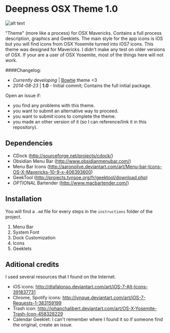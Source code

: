 Deepness OSX Theme 1.0
======================

![alt text](https://github.com/julien-rodrigues/deepness-osx-theme/theme-preview.png "Theme Preview")

"Theme" (more like a process) for OSX Mavericks. Contains a full process description, graphics and Geeklets. The main style for the app icons is iOS but you will find icons from OSX Yosemite turned into iOS7 icons.
This theme was designed for Mavericks. I didn't make any test on older versions of OSX.
If your are a user of OSX Yosemite, most of the things here will not work.

####Changelog:
* _Currently developing_ | [Bowtie](http://bowtieapp.com/) theme <3
* _2014-08-23_ | **1.0** - Initial commit; Contains the full initial package.

Open an issue if:
* you find any problems with this theme.
* you want to submit an alternative way to proceed.
* you want to submit icons to complete the theme.
* you made an other version of it (so I can reference/link it in this repository).

Dependencies
------------
* CDock (http://sourceforge.net/projects/cdock/)
* Obsidian Menu Bar (http://www.obsidianmenubar.com/)
* Menu Bar Icons (http://aaronolive.deviantart.com/art/Menu-bar-Icons-OS-X-Mavericks-10-9-x-406393600)
* GeekTool (http://projects.tynsoe.org/fr/geektool/download.php)
* _OPTIONAL_ Bartender (http://www.macbartender.com/)

Installation
------------
You will find a `.md` file for every steps in the `instructions` folder of the project.

1. Menu Bar
2. System Font
3. Dock Customization
4. Icons
5. Geeklets

Aditional credits
-----------------
I used several resources that I found on the Internet.

* iOS icons: http://dtafalonso.deviantart.com/art/iOS-7-Alt-Icons-391837731
* Chrome, Spotify icons: http://iynque.deviantart.com/art/iOS-7-Requests-1-383159199
* Trash icon: http://johanchalibert.deviantart.com/art/OS-X-Yosemite-Trash-Icon-458328229
* Calendar Geeklet: I can't remember where I found it so if someone find the original, create an issue.